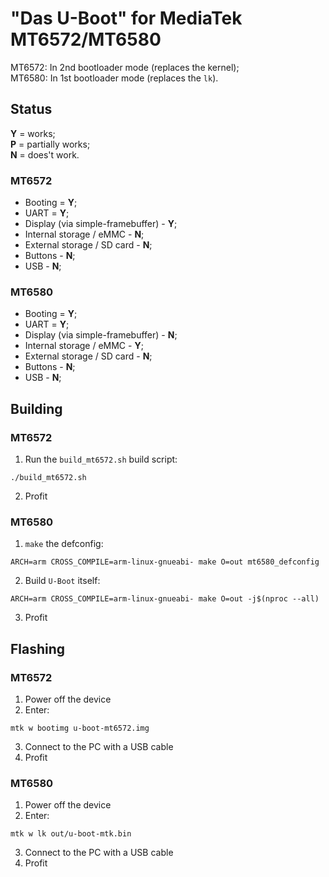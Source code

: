 # "Das U-Boot" for MediaTek MT6572/MT6580
MT6572: In 2nd bootloader mode (replaces the kernel);\
MT6580: In 1st bootloader mode (replaces the `lk`).

## Status
**Y** = works;\
**P** = partially works;\
**N** = does't work.

### MT6572
* Booting = **Y**;
* UART = **Y**;
* Display (via simple-framebuffer) - **Y**;
* Internal storage / eMMC - **N**;
* External storage / SD card - **N**;
* Buttons - **N**;
* USB - **N**;

### MT6580
* Booting = **Y**;
* UART = **Y**;
* Display (via simple-framebuffer) - **N**;
* Internal storage / eMMC - **Y**;
* External storage / SD card - **N**;
* Buttons - **N**;
* USB - **N**;

## Building
### MT6572
1. Run the `build_mt6572.sh` build script:
```
./build_mt6572.sh
```
2. Profit

### MT6580
1. `make` the defconfig:
```
ARCH=arm CROSS_COMPILE=arm-linux-gnueabi- make O=out mt6580_defconfig
```
2. Build `U-Boot` itself:
```
ARCH=arm CROSS_COMPILE=arm-linux-gnueabi- make O=out -j$(nproc --all)
```
3. Profit

## Flashing
### MT6572
1. Power off the device
2. Enter:
```
mtk w bootimg u-boot-mt6572.img
```
3. Connect to the PC with a USB cable
4. Profit

### MT6580
1. Power off the device
2. Enter:
```
mtk w lk out/u-boot-mtk.bin
```
3. Connect to the PC with a USB cable
4. Profit
